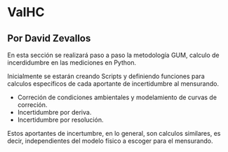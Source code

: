 # ValHC
## Por David Zevallos

En esta sección se realizará paso a paso la metodología GUM, calculo de incerdidumbre en las mediciones en Python.

Inicialmente se estarán creando Scripts y definiendo funciones para calculos específicos de cada aportante de incertidumbre al mensurando.

- Correción de condiciones ambientales y modelamiento de curvas de correción.
- Incertidumbre por deriva.
- Incertidumbre por resolución.

Estos aportantes de incertumbre, en lo general, son calculos similares, es decir, independientes del modelo físico a escoger para el mensurando. 
